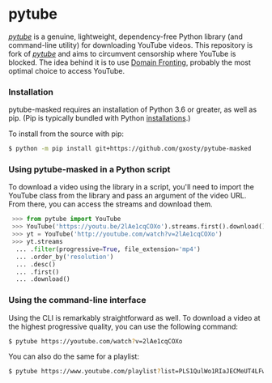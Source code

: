 # pytube

[*pytube*](https://github.com/pytube/pytube) is a genuine, lightweight, dependency-free Python library (and command-line utility) for downloading YouTube videos.
This repository is fork of [*pytube*](https://github.com/pytube/pytube) and aims to circumvent censorship where YouTube is blocked. The idea behind it is to use [Domain Fronting](https://en.wikipedia.org/wiki/Domain_fronting), probably the most optimal choice to access YouTube.

### Installation

pytube-masked requires an installation of Python 3.6 or greater, as well as pip. (Pip is typically bundled with Python [installations](https://python.org/downloads).)

To install from the source with pip:

```bash
$ python -m pip install git+https://github.com/gxosty/pytube-masked
```

### Using pytube-masked in a Python script

To download a video using the library in a script, you'll need to import the YouTube class from the library and pass an argument of the video URL. From there, you can access the streams and download them.

```python
 >>> from pytube import YouTube
 >>> YouTube('https://youtu.be/2lAe1cqCOXo').streams.first().download()
 >>> yt = YouTube('http://youtube.com/watch?v=2lAe1cqCOXo')
 >>> yt.streams
  ... .filter(progressive=True, file_extension='mp4')
  ... .order_by('resolution')
  ... .desc()
  ... .first()
  ... .download()
```

### Using the command-line interface

Using the CLI is remarkably straightforward as well. To download a video at the highest progressive quality, you can use the following command:
```bash
$ pytube https://youtube.com/watch?v=2lAe1cqCOXo
```

You can also do the same for a playlist:
```bash
$ pytube https://www.youtube.com/playlist?list=PLS1QulWo1RIaJECMeUT4LFwJ-ghgoSH6n
```
